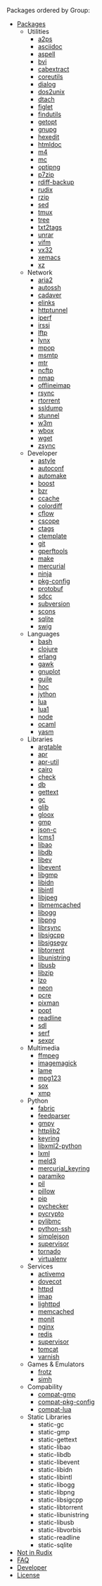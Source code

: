 Packages ordered by Group:

  * [Packages](Packages.md)
    * Utilities
      * [a2ps](a2ps.md)
      * [asciidoc](asciidoc.md)
      * [aspell](aspell.md)
      * [bvi](bvi.md)
      * [cabextract](cabextract.md)
      * [coreutils](coreutils.md)
      * [dialog](dialog.md)
      * [dos2unix](dos2unix.md)
      * [dtach](dtach.md)
      * [figlet](figlet.md)
      * [findutils](findutils.md)
      * [getopt](getopt.md)
      * [gnupg](gnupg.md)
      * [hexedit](hexedit.md)
      * [htmldoc](htmldoc.md)
      * [m4](m4.md)
      * [mc](mc.md)
      * [optipng](optipng.md)
      * [p7zip](p7zip.md)
      * [rdiff-backup](rdiff_backup.md)
      * [rudix](http://rudix.org/packages/rudix.html)
      * [rzip](rzip.md)
      * [sed](sed.md)
      * [tmux](tmux.md)
      * [tree](tree.md)
      * [txt2tags](txt2tags.md)
      * [unrar](unrar.md)
      * [vifm](vifm.md)
      * [vx32](vx32.md)
      * [xemacs](http://rudix.org/packages/xemacs.html)
      * [xz](xz.md)
    * Network
      * [aria2](aria2.md)
      * [autossh](autossh.md)
      * [cadaver](cadaver.md)
      * [elinks](elinks.md)
      * [httptunnel](httptunnel.md)
      * [iperf](iperf.md)
      * [irssi](irssi.md)
      * [lftp](lftp.md)
      * [lynx](lynx.md)
      * [mpop](mpop.md)
      * [msmtp](msmtp.md)
      * [mtr](mtr.md)
      * [ncftp](ncftp.md)
      * [nmap](nmap.md)
      * [offlineimap](offlineimap.md)
      * [rsync](rsync.md)
      * [rtorrent](rtorrent.md)
      * [ssldump](ssldump.md)
      * [stunnel](stunnel.md)
      * [w3m](w3m.md)
      * [wbox](wbox.md)
      * [wget](http://rudix.org/packages/wget.html)
      * [zsync](zsync.md)
    * Developer
      * [astyle](astyle.md)
      * [autoconf](autoconf.md)
      * [automake](automake.md)
      * [boost](boost.md)
      * [bzr](bzr.md)
      * [ccache](http://rudix.org/packages/ccache.html)
      * [colordiff](colordiff.md)
      * [cflow](cflow.md)
      * [cscope](http://rudix.org/packages/cscope.html)
      * [ctags](ctags.md)
      * [ctemplate](ctemplate.md)
      * [git](git.md)
      * [gperftools](gperftools.md)
      * [make](make.md)
      * [mercurial](mercurial.md)
      * [ninja](http://rudix.org/packages/ninja.html)
      * [pkg-config](pkg_config.md)
      * [protobuf](protobuf.md)
      * [sdcc](sdcc.md)
      * [subversion](subversion.md)
      * [scons](scons.md)
      * [sqlite](sqlite.md)
      * [swig](swig.md)
    * Languages
      * [bash](bash.md)
      * [clojure](clojure.md)
      * [erlang](erlang.md)
      * [gawk](gawk.md)
      * [gnuplot](gnuplot.md)
      * [guile](guile.md)
      * [hoc](hoc.md)
      * [jython](jython.md)
      * [lua](lua.md)
      * [lua1](lua1.md)
      * [node](node.md)
      * [ocaml](ocaml.md)
      * [yasm](yasm.md)
    * Libraries
      * [argtable](argtable.md)
      * [apr](apr.md)
      * [apr-util](apr_util.md)
      * [cairo](cairo.md)
      * [check](check.md)
      * [db](db.md)
      * [gettext](http://rudix.org/packages/gettext.html)
      * [gc](gc.md)
      * [glib](glib.md)
      * [gloox](gloox.md)
      * [gmp](gmp.md)
      * [json-c](json_c.md)
      * [lcms1](lcms1.md)
      * [libao](libao.md)
      * [libdb](libdb.md)
      * [libev](libev.md)
      * [libevent](libevent.md)
      * [libgmp](libgmp.md)
      * [libidn](libidn.md)
      * [libintl](libintl.md)
      * [libjpeg](libjpeg.md)
      * [libmemcached](libmemcached.md)
      * [libogg](libogg.md)
      * [libpng](libpng.md)
      * [librsync](librsync.md)
      * [libsigcpp](libsigcpp.md)
      * [libsigsegv](libsigsegv.md)
      * [libtorrent](libtorrent.md)
      * [libunistring](libunistring.md)
      * [libusb](libusb.md)
      * [libzip](libzip.md)
      * [lzo](lzo.md)
      * [neon](neon.md)
      * [pcre](pcre.md)
      * [pixman](pixman.md)
      * [popt](popt.md)
      * [readline](readline.md)
      * [sdl](sdl.md)
      * [serf](serf.md)
      * [sexpr](sexpr.md)
    * Multimedia
      * [ffmpeg](ffmpeg.md)
      * [imagemagick](imagemagick.md)
      * [lame](lame.md)
      * [mpg123](mpg123.md)
      * [sox](sox.md)
      * [xmp](xmp.md)
    * Python
      * [fabric](fabric.md)
      * [feedparser](feedparser.md)
      * [gmpy](gmpy.md)
      * [httplib2](http://rudix.org/packages/httplib2.html)
      * [keyring](keyring.md)
      * [libxml2-python](libxml2_python.md)
      * [lxml](lxml.md)
      * [meld3](meld3.md)
      * [mercurial\_keyring](mercurial_keyring.md)
      * [paramiko](paramiko.md)
      * [pil](pil.md)
      * [pillow](pillow.md)
      * [pip](http://rudix.org/packages/pip.html)
      * [pychecker](pychecker.md)
      * [pycrypto](pycrypto.md)
      * [pylibmc](pylibmc.md)
      * [python-ssh](python_ssh.md)
      * [simplejson](simplejson.md)
      * [supervisor](supervisor.md)
      * [tornado](http://rudix.org/packages/tornado.html)
      * [virtualenv](http://rudix.org/packages/virtualenv.html)
    * Services
      * [activemq](activemq.md)
      * [dovecot](dovecot.md)
      * [httpd](httpd.md)
      * [imap](imap.md)
      * [lighttpd](lighttpd.md)
      * [memcached](memcached.md)
      * [monit](monit.md)
      * [nginx](nginx.md)
      * [redis](redis.md)
      * [supervisor](supervisor.md)
      * [tomcat](tomcat.md)
      * [varnish](varnish.md)
    * Games & Emulators
      * [frotz](frotz.md)
      * [simh](simh.md)
    * Compability
      * [compat-gmp](compat_gmp.md)
      * [compat-pkg-config](compat_pkg_config.md)
      * [compat-lua](compat_lua.md)
    * Static Libraries
      * static-gc
      * static-gmp
      * static-gettext
      * static-libao
      * static-libdb
      * static-libevent
      * static-libidn
      * static-libintl
      * static-libogg
      * static-libpng
      * static-libsigcpp
      * static-libtorrent
      * static-libunistring
      * static-libusb
      * static-libvorbis
      * static-readline
      * static-sqlite
  * [Not in Rudix](NotInRudix.md)
  * [FAQ](FAQ.md)
  * [Developer](Developer.md)
  * [License](License.md)